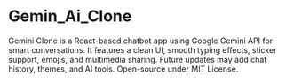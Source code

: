 # Gemin_Ai_Clone
Gemini Clone is a React-based chatbot app using Google Gemini API for smart conversations. It features a clean UI, smooth typing effects, sticker support, emojis, and multimedia sharing. Future updates may add chat history, themes, and AI tools. Open-source under MIT License.
